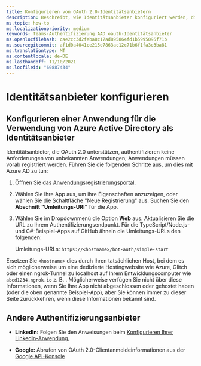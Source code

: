 ```yaml
---
title: Konfigurieren von OAuth 2.0-Identitätsanbietern
description: Beschreibt, wie Identitätsanbieter konfiguriert werden, die den Schwerpunkt auf Azure AD
ms.topic: how-to
ms.localizationpriority: medium
keywords: Teams-Authentifizierung AAD oauth-Identitätsanbieter
ms.openlocfilehash: cae2cc3d2feba8c17ad895864fd1b5995095f71b
ms.sourcegitcommit: af1d0a4041ce215e7863ac12c71b6f1fa3e3ba81
ms.translationtype: MT
ms.contentlocale: de-DE
ms.lasthandoff: 11/10/2021
ms.locfileid: "60887434"
---
```

# <a name="configure-identity-providers"></a>Identitätsanbieter konfigurieren

## <a name="configuring-an-application-to-use-azure-active-directory-as-an-identity-provider"></a>Konfigurieren einer Anwendung für die Verwendung von Azure Active Directory als Identitätsanbieter

Identitätsanbieter, die OAuth 2.0 unterstützen, authentifizieren keine Anforderungen von unbekannten Anwendungen; Anwendungen müssen vorab registriert werden. Führen Sie die folgenden Schritte aus, um dies mit Azure AD zu tun:

1. Öffnen Sie das [Anwendungsregistrierungsportal.](https://ms.portal.azure.com/#blade/Microsoft_AAD_RegisteredApps/ApplicationsListBlade)

2. Wählen Sie Ihre App aus, um ihre Eigenschaften anzuzeigen, oder wählen Sie die Schaltfläche "Neue Registrierung" aus. Suchen Sie den **Abschnitt "Umleitungs-URI"** für die App.

3. Wählen Sie im Dropdownmenü die Option **Web** aus. Aktualisieren Sie die URL zu Ihrem Authentifizierungsendpunkt. Für die TypeScript/Node.js- und C#-Beispiel-Apps auf GitHub ähneln die Umleitungs-URLs den folgenden:

    Umleitungs-URLs: `https://<hostname>/bot-auth/simple-start`

Ersetzen Sie `<hostname>` dies durch Ihren tatsächlichen Host, bei dem es sich möglicherweise um eine dedizierte Hostingwebsite wie Azure, Glitch oder einen ngrok-Tunnel zu localhost auf Ihrem Entwicklungscomputer wie `abcd1234.ngrok.io` z. B. . Möglicherweise verfügen Sie nicht über diese Informationen, wenn Sie Ihre App nicht abgeschlossen oder gehostet haben (oder die oben genannte Beispiel-App), aber Sie können immer zu dieser Seite zurückkehren, wenn diese Informationen bekannt sind.

## <a name="other-authentication-providers"></a>Andere Authentifizierungsanbieter

* **LinkedIn:** Folgen Sie den Anweisungen beim [Konfigurieren Ihrer LinkedIn-Anwendung.](/linkedin/talent/apply-with-linkedin)

* **Google:** Abrufen von OAuth 2.0-Clientanmeldeinformationen aus der [Google API-Konsole](https://console.developers.google.com/)
